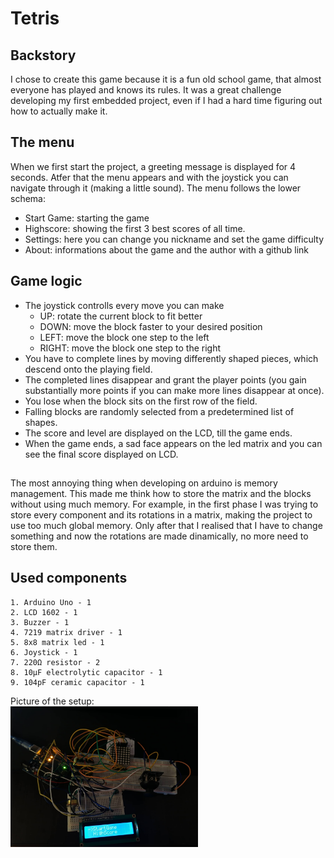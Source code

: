 # Tetris

## Backstory
I chose to create this game because it is a fun old school game, that almost everyone has played and knows its rules. It was a great challenge developing my first embedded project, even if I had a hard time figuring out how to actually make it.

## The menu
When we first start the project, a greeting message is displayed for 4 seconds. Atfer that the menu appears and with the joystick you can navigate through it (making a little sound). The menu follows the lower schema:
  - Start Game: starting the game
  - Highscore: showing the first 3 best scores of all time.
  - Settings: here you can change you nickname and set the game difficulty
  - About: informations about the game and the author with a github link 

## Game logic
- The joystick controlls every move you can make
    - UP: rotate the current block to fit better
    - DOWN: move the block faster to your desired position
    - LEFT: move the block one step to the left
    - RIGHT: move the block one step to the right
- You have to complete lines by moving differently shaped pieces, which descend onto the playing field. 
- The completed lines disappear and grant the player points (you gain substantially more points if you can make more lines disappear at once).
- You lose when the block sits on the first row of the field.
- Falling blocks are randomly selected from a predetermined list of shapes.
- The score and level are displayed on the LCD, till the game ends.
- When the game ends, a sad face appears on the led matrix and you can see the final score displayed on LCD.

## 
The most annoying thing when developing on arduino is memory management. This made me think how to store the matrix and the blocks without using much memory. For example, in the first phase I was trying to store every component and its rotations in a matrix, making the project to use too much global memory. Only after that I realised that I have to change something and now the rotations are made dinamically, no more need to store them.

## Used components
```
1. Arduino Uno - 1
2. LCD 1602 - 1
3. Buzzer - 1
4. 7219 matrix driver - 1
5. 8x8 matrix led - 1
6. Joystick - 1
7. 220Ω resistor - 2
8. 10μF electrolytic capacitor - 1
9. 104pF ceramic capacitor - 1
```

Picture of the setup:<br>
<img src="https://github.com/Coakaze/Matrix-Game/blob/main/firstPhase.jpg" width="300">
